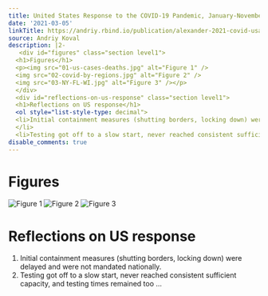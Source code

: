 ```yaml
---
title: United States Response to the COVID-19 Pandemic, January-November 2020
date: '2021-03-05'
linkTitle: https://andriy.rbind.io/publication/alexander-2021-covid-usa/
source: Andriy Koval
description: |2-
   <div id="figures" class="section level1">
  <h1>Figures</h1>
  <p><img src="01-us-cases-deaths.jpg" alt="Figure 1" />
  <img src="02-covid-by-regions.jpg" alt="Figure 2" />
  <img src="03-NY-FL-WI.jpg" alt="Figure 3" /></p>
  </div>
  <div id="reflections-on-us-response" class="section level1">
  <h1>Reflections on US response</h1>
  <ol style="list-style-type: decimal">
  <li>Initial containment measures (shutting borders, locking down) were delayed and were not mandated nationally.<br />
  </li>
  <li>Testing got off to a slow start, never reached consistent sufficient capacity, and testing times remained too ...
disable_comments: true
---
```

 <div id="figures" class="section level1">
<h1>Figures</h1>
<p><img src="01-us-cases-deaths.jpg" alt="Figure 1" />
<img src="02-covid-by-regions.jpg" alt="Figure 2" />
<img src="03-NY-FL-WI.jpg" alt="Figure 3" /></p>
</div>
<div id="reflections-on-us-response" class="section level1">
<h1>Reflections on US response</h1>
<ol style="list-style-type: decimal">
<li>Initial containment measures (shutting borders, locking down) were delayed and were not mandated nationally.<br />
</li>
<li>Testing got off to a slow start, never reached consistent sufficient capacity, and testing times remained too ...